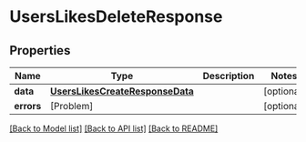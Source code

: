 # UsersLikesDeleteResponse

## Properties
Name | Type | Description | Notes
------------ | ------------- | ------------- | -------------
**data** | [**UsersLikesCreateResponseData**](UsersLikesCreateResponseData.md) |  | [optional] 
**errors** | [Problem] |  | [optional] 

[[Back to Model list]](../README.md#documentation-for-models) [[Back to API list]](../README.md#documentation-for-api-endpoints) [[Back to README]](../README.md)


